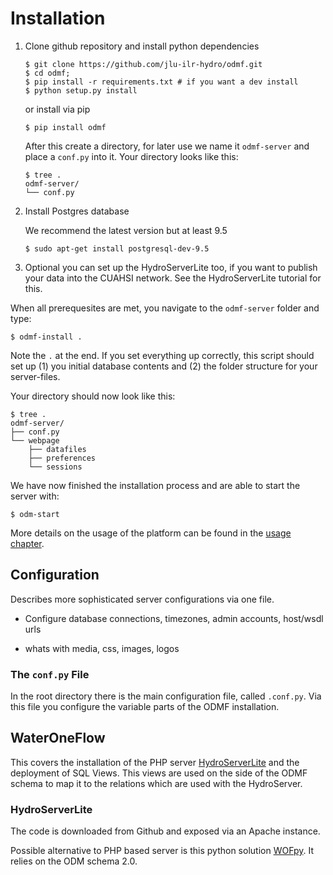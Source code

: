# Installation

1. Clone github repository and install python dependencies
    ```
    $ git clone https://github.com/jlu-ilr-hydro/odmf.git
    $ cd odmf;
    $ pip install -r requirements.txt # if you want a dev install
    $ python setup.py install
    ```
    or install via pip
    ```
    $ pip install odmf
    ```

    After this create a directory, for later use we name it `odmf-server` and place a `conf.py` into it.
    Your directory looks like this:
    ```
    $ tree .
    odmf-server/
    └── conf.py
    ```
2. Install Postgres database

    We recommend the latest version but at least 9.5

    ```
    $ sudo apt-get install postgresql-dev-9.5
    ```
3. Optional you can set up the HydroServerLite too, if you want to publish your data into the CUAHSI network.
See the HydroServerLite tutorial for this.

When all prerequesites are met, you navigate to the `odmf-server` folder and type:
```
$ odmf-install .
```
Note the `.` at the end.
If you set everything up correctly, this script should set up (1) you initial database contents and (2) the folder
structure for your server-files.

Your directory should now look like this:
```
$ tree .
odmf-server/
├── conf.py
└── webpage
    ├── datafiles
    ├── preferences
    └── sessions

```

We have now finished the installation process and are able to start the server with:
```
$ odm-start
```

More details on the usage of the platform can be found in the [usage chapter](usage.html).

## Configuration

Describes more sophisticated server configurations via one file.

* Configure database connections, timezones, admin accounts, host/wsdl urls

* whats with media, css, images, logos

### The ```conf.py``` File

In the root directory there is the main configuration file, called `.conf.py`. Via this file you configure the variable
parts of the ODMF installation.


## WaterOneFlow

This covers the installation of the PHP server [HydroServerLite](https://github.com/CUAHSI/HydroServerLite)
and the deployment of SQL Views. This views are used on the side of the ODMF schema to map it to the relations which
are used with the HydroServer.

### HydroServerLite

The code is downloaded from Github and exposed via an Apache instance.

Possible alternative to PHP based server is this python solution [WOFpy](https://github.com/ODM2/WOFpy). It relies on
the ODM schema 2.0.
